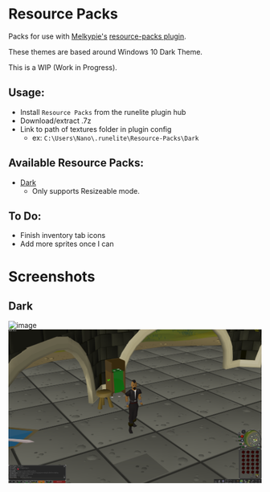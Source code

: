 # Resource Packs
Packs for use with [Melkypie's](https://github.com/melkypie) [resource-packs plugin](https://github.com/melkypie/resource-packs).

These themes are based around Windows 10 Dark Theme.

This is a WIP (Work in Progress).


## Usage:
- Install `Resource Packs` from the runelite plugin hub
- Download/extract .7z
- Link to path of textures folder in plugin config
  - ex: `C:\Users\Nano\.runelite\Resource-Packs\Dark`


## Available Resource Packs:
- [Dark](https://github.com/melkypie/resource-packs/archive/pack-dark.zip)
  * Only supports Resizeable mode.
  
  
## To Do:
- Finish inventory tab icons
- Add more sprites once I can


# Screenshots
## Dark
![image](https://user-images.githubusercontent.com/5113962/83461325-17749f00-a471-11ea-866d-e5515ad5ba00.png)
![image](https://raw.githubusercontent.com/Nan0bit/Resource-Packs/master/Dark/screenshots/resizeable_sidepanels_opaquechat_WIP.png)
